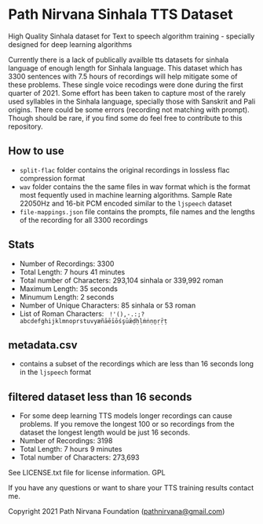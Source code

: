 # Path Nirvana Sinhala TTS Dataset
 
High Quality Sinhala dataset for Text to speech algorithm training - specially designed for deep learning algorithms

Currently there is a lack of publically availble tts datasets for sinhala language of enough length for Sinhala language. This dataset which has 3300 sentences with 7.5 hours of recordings will help mitigate some of these problems. These single voice recodings were done during the first quarter of 2021. Some effort has been taken to capture most of the rarely used syllables in the Sinhala language, specially those with Sanskrit and Pali origins. There could be some errors (recording not matching with prompt). Though should be rare, if you find some do feel free to contribute to this repository.

## How to use
- `split-flac` folder contains the original recordings in lossless flac compression format
- `wav` folder contains the the same files in wav format which is the format most fequently used in machine learning algorithms. Sample Rate 22050Hz and 16-bit PCM encoded similar to the `ljspeech` dataset
- `file-mappings.json` file contains the prompts, file names and the lengths of the recording for all 3300 recordings

## Stats
- Number of Recordings: 3300
- Total Length: 7 hours 41 minutes
- Total number of Characters: 293,104 sinhala or 339,992 roman
- Maximum Length: 35 seconds
- Minumum Length: 2 seconds
- Number of Unique Characters: 85 sinhala or 53 roman
- List of Roman Characters: ` !'(),-.:;?abcdefghijklmnoprstuvyæñāēīōśşūǣḍḥḷṁṅṇṉṛṝṭ`

## metadata.csv
- contains a subset of the recordings which are less than 16 seconds long in the `ljspeech` format

## filtered dataset less than 16 seconds
- For some deep learning TTS models longer recordings can cause problems. If you remove the longest 100 or so recordings from the dataset the longest length would be just 16 seconds.
- Number of Recordings: 3198
- Total Length: 7 hours 9 minutes
- Total number of Characters: 273,693

See LICENSE.txt file for license information. GPL

If you have any questions or want to share your TTS training results contact me.

Copyright 2021 Path Nirvana Foundation (pathnirvana@gmail.com)
